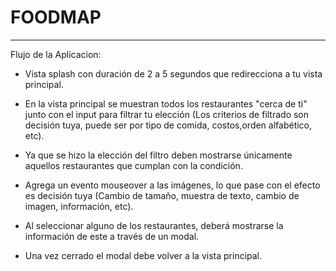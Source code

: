 # FOODMAP #
_________________

Flujo de la Aplicacion:

* Vista splash con duración de 2 a 5 segundos que redirecciona a tu vista principal.

* En la vista principal se muestran todos los restaurantes "cerca de ti" junto con el input para filtrar tu elección (Los criterios de filtrado son decisión tuya, puede ser por tipo de comida, costos,orden alfabético, etc).

* Ya que se hizo la elección del filtro deben mostrarse únicamente aquellos restaurantes que cumplan con la condición. 

* Agrega un evento mouseover a las imágenes, lo que pase con el efecto es decisión tuya (Cambio de tamaño, muestra de texto, cambio de imagen, información, etc). 

* Al seleccionar alguno de los restaurantes, deberá mostrarse la información de este a través de un modal. 

* Una vez cerrado el modal debe volver a la vista principal. 



